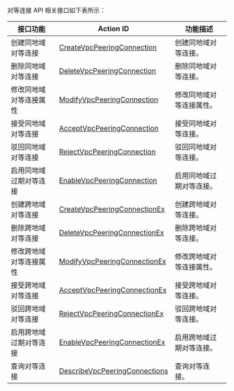 对等连接 API 相关接口如下表所示：

| 接口功能        | Action ID                                | 功能描述         |
| ----------- | ---------------------------------------- | ------------ |
| 创建同地域对等连接   | [CreateVpcPeeringConnection](https://cloud.tencent.com/doc/api/245/2107) | 创建同地域对等连接。   |
| 删除同地域对等连接   | [DeleteVpcPeeringConnection](https://cloud.tencent.com/doc/api/245/2104) | 删除同地域对等连接。   |
| 修改同地域对等连接属性 | [ModifyVpcPeeringConnection](https://cloud.tencent.com/doc/api/245/2103) | 修改同地域对等连接属性。 |
| 接受同地域对等连接   | [AcceptVpcPeeringConnection](https://cloud.tencent.com/doc/api/245/2106) | 接受同地域对等连接。   |
| 驳回同地域对等连接   | [RejectVpcPeeringConnection](https://cloud.tencent.com/doc/api/245/2105) | 驳回同地域对等连接。   |
| 启用同地域过期对等连接 | [EnableVpcPeeringConnection](https://cloud.tencent.com/doc/api/245/2102) | 启用同地域过期对等连接。 |
| 创建跨地域对等连接   | [CreateVpcPeeringConnectionEx](https://cloud.tencent.com/doc/api/245/4803) | 创建跨地域对等连接。   |
| 删除跨地域对等连接   | [DeleteVpcPeeringConnectionEx](https://cloud.tencent.com/doc/api/245/4804) | 删除跨地域对等连接。   |
| 修改跨地域对等连接属性 | [ModifyVpcPeeringConnectionEx](https://cloud.tencent.com/doc/api/245/4805) | 修改跨地域对等连接属性。 |
| 接受跨地域对等连接   | [AcceptVpcPeeringConnectionEx](https://cloud.tencent.com/doc/api/245/4806) | 接受跨地域对等连接。   |
| 驳回跨地域对等连接   | [RejectVpcPeeringConnectionEx](https://cloud.tencent.com/doc/api/245/4807) | 驳回跨地域对等连接。   |
| 启用跨地域过期对等连接 | [EnableVpcPeeringConnectionEx](https://cloud.tencent.com/doc/api/245/4808) | 启用跨地域过期对等连接。 |
| 查询对等连接      | [DescribeVpcPeeringConnections](https://cloud.tencent.com/doc/api/245/2101) | 查询对等连接。      |



